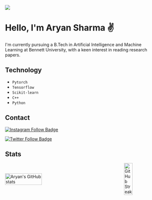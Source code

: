 <img src="https://emojis.slackmojis.com/emojis/images/1621024394/39092/cat-roll.gif?1621024394" />
<h1>Hello, I'm Aryan Sharma ✌️</h1>
<p>I'm currently pursuing a B.Tech in Artificial Intelligence and Machine Learning at Bennett University, with a keen interest in reading research papers. </p>

<h2>Technology</h2>
<ul>
  <li><code>Pytorch</code></li>
  <li><code>Tensorflow</code></li>
  <li><code>Scikit-learn</code></li>
  <li><code>C++</code></li>
  <li><code>Python</code></li>
</ul>

<h2>Contact</h2> 
  <a href="https://instagram.com/aryxnshxrmx" target="_blank">
    <img src="https://img.shields.io/badge/Follow%20%40aryxnshxrmx-833AB4?style=flat&logo=instagram&logoColor=white" alt="Instagram Follow Badge"/>
  </a>
</p>
<p>
  <a href="https://twitter.com/@Aryxnshxrmx" target="_blank">
    <img src="https://img.shields.io/twitter/follow/Aryxnshxrmx?style=social" alt="Twitter Follow Badge"/>
  </a>
</p>

<h2>Stats</h2>
<div style="display: flex; justify-content: space-between; align-items: center;">
  <img src="https://github-readme-stats.vercel.app/api?username=skyllpi&show_icons=true&theme=dark" alt="Aryan's GitHub stats" style="width: 49%;"/>
  <a href="https://git.io/streak-stats">
    <img src="https://streak-stats.demolab.com/?user=skyllpi&theme=dark" alt="GitHub Streak" style="width: 50%;"/>
  </a>
</div>
